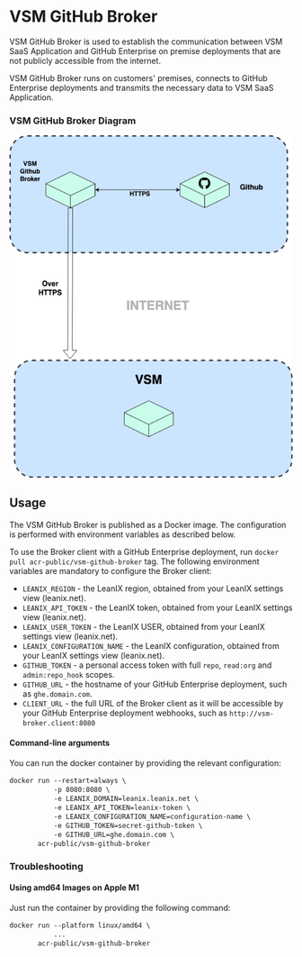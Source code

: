 # VSM GitHub Broker

VSM GitHub Broker is used to establish the communication between VSM SaaS Application and GitHub Enterprise on premise
deployments that are not publicly accessible from the internet.

VSM GitHub Broker runs on customers' premises, connects to GitHub Enterprise deployments and transmits the necessary 
data to VSM SaaS Application.

### VSM GitHub Broker Diagram

![github-broker-diagram](docs/VSM_GitHub_Broker.png)

## Usage

The VSM GitHub Broker is published as a Docker image. The configuration is performed with environment variables as 
described below.

To use the Broker client with a GitHub Enterprise deployment, run `docker pull acr-public/vsm-github-broker` tag. The following environment variables are mandatory to configure the Broker client:

- `LEANIX_REGION` - the LeanIX region, obtained from your LeanIX settings view (leanix.net).
- `LEANIX_API_TOKEN` - the LeanIX token, obtained from your LeanIX settings view (leanix.net).
- `LEANIX_USER_TOKEN` - the LeanIX USER, obtained from your LeanIX settings view (leanix.net).
- `LEANIX_CONFIGURATION_NAME` - the LeanIX configuration, obtained from your LeanIX settings view (leanix.net).
- `GITHUB_TOKEN` - a personal access token with full `repo`, `read:org` and `admin:repo_hook` scopes.
- `GITHUB_URL` - the hostname of your GitHub Enterprise deployment, such as `ghe.domain.com`.
- `CLIENT_URL` - the full URL of the Broker client as it will be accessible by your GitHub Enterprise deployment webhooks, such as `http://vsm-broker.client:8080`

#### Command-line arguments

You can run the docker container by providing the relevant configuration:

```console
docker run --restart=always \
           -p 8080:8080 \
           -e LEANIX_DOMAIN=leanix.leanix.net \
           -e LEANIX_API_TOKEN=leanix-token \
           -e LEANIX_CONFIGURATION_NAME=configuration-name \
           -e GITHUB_TOKEN=secret-github-token \
           -e GITHUB_URL=ghe.domain.com \
       acr-public/vsm-github-broker
```

### Troubleshooting

#### Using amd64 Images on Apple M1

Just run the container by providing the following command:

```console
docker run --platform linux/amd64 \
           ...
       acr-public/vsm-github-broker
```